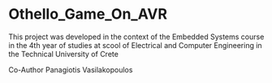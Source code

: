 # Othello_Game_On_AVR
 This project was developed in the context of the Embedded Systems course in the 4th year of studies at scool of Electrical and Computer Engineering in the Technical University of Crete
 
 
Co-Author Panagiotis Vasilakopoulos
